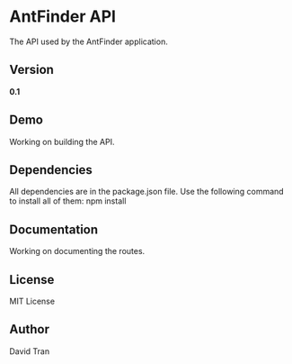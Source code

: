 # AntFinder API
The API used by the AntFinder application.

## Version
**0.1**

## Demo
Working on building the API.

## Dependencies
All dependencies are in the package.json file. Use the following command to install all of them:
	npm install

## Documentation
Working on documenting the routes.

## License
MIT License

## Author
David Tran
